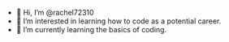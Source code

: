- 👋 Hi, I’m @rachel72310
- 👀 I’m interested in learning how to code as a potential career.
- 🌱 I’m currently learning the basics of coding.
<!---
rachel72310/rachel72310 is a ✨ special ✨ repository because its `README.md` (this file) appears on your GitHub profile.
You can click the Preview link to take a look at your changes.
--->
